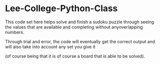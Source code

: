 # Lee-College-Python-Class


This code set here helps solve and finish a sudoku puzzle through seeing the values that are available and completing without anyoverlapping numbers.

Through trial and error, the code will eventually get the correct output and will also take into account any set you give it 

(of course being that it is of course a board that is able to be solved). 
